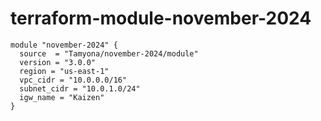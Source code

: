 # terraform-module-november-2024

```hcl
module "november-2024" {
  source  = "Tamyona/november-2024/module"
  version = "3.0.0"
  region = "us-east-1"
  vpc_cidr = "10.0.0.0/16"
  subnet_cidr = "10.0.1.0/24"
  igw_name = "Kaizen"
}
```